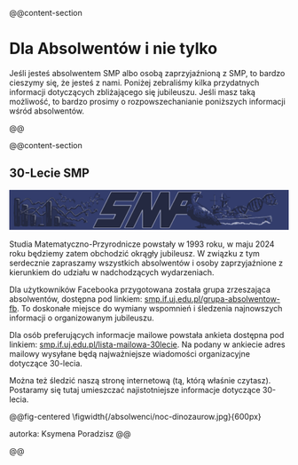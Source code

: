 @@content-section

# Dla Absolwentów i nie tylko

Jeśli jesteś absolwentem SMP albo osobą zaprzyjaźnioną z SMP, to bardzo cieszymy się, że jesteś z nami.
Poniżej zebraliśmy kilka przydatnych informacji dotyczących zbliżającego się jubileuszu.
Jeśli masz taką możliwość, to bardzo prosimy o rozpowszechanianie poniższych informacji wśród absolwentów.

@@

@@content-section

## 30-Lecie SMP

![](/absolwenci/baner.png)

Studia Matematyczno-Przyrodnicze powstały w 1993 roku, w maju 2024 roku będziemy zatem obchodzić okrągły jubileusz.
W związku z tym serdecznie zapraszamy wszystkich absolwentów i osoby zaprzyjaźnione z kierunkiem do udziału w nadchodzących wydarzeniach.

Dla użytkowników Facebooka przygotowana została grupa zrzeszająca absolwentów, dostępna pod linkiem:
[smp.if.uj.edu.pl/grupa-absolwentow-fb](http://smp.if.uj.edu.pl/grupa-absolwentow-fb).
To doskonałe miejsce do wymiany wspomnień i śledzenia najnowszych informacji o organizowanym jubileuszu.

Dla osób preferujących informacje mailowe powstała ankieta dostępna pod linkiem:
[smp.if.uj.edu.pl/lista-mailowa-30lecie](http://smp.if.uj.edu.pl/lista-mailowa-30lecie).
Na podany w ankiecie adres mailowy wysyłane będą najważniejsze wiadomości organizacyjne dotyczące 30-lecia.
 
Można też śledzić naszą stronę internetową (tą, którą właśnie czytasz). Postaramy się tutaj umieszczać najistotniejsze informacje dotyczące 30-lecia.

@@fig-centered
\figwidth{/absolwenci/noc-dinozaurow.jpg}{600px}

autorka: Ksymena Poradzisz
@@

@@ 
